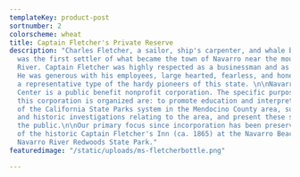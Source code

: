 ```yaml
---
templateKey: product-post
sortnumber: 2
colorscheme: wheat
title: Captain Fletcher's Private Reserve
description: "Charles Fletcher, a sailor, ship's carpenter, and whale boat captain,
  was the first settler of what became the town of Navarro near the mouth of the Navarro
  River. Captain Fletcher was highly respected as a businessman and as a citizen.
  He was generous with his employees, large hearted, fearless, and honest, he was
  a representative type of the hardy pioneers of this state. \n\nNavarro-by-the-Sea
  Center is a public benefit nonprofit corporation. The specific purposes for which
  this corporation is organized are: to promote education and interpretive activities
  of the California State Parks system in the Mendocino County area, support scientific
  and historic investigations relating to the area, and present these subjects to
  the public.\n\nOur primary focus since incorporation has been preservation and rehabilitation
  of the historic Captain Fletcher's Inn (ca. 1865) at the Navarro Beach area of the
  Navarro River Redwoods State Park."
featuredimage: "/static/uploads/ms-fletcherbottle.png"

---
```

